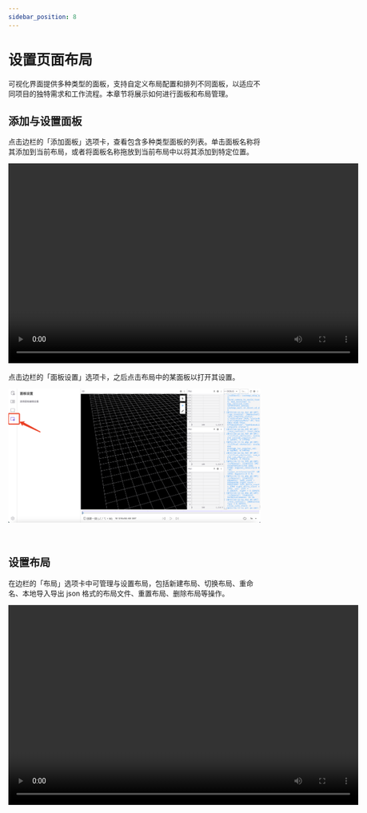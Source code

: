 ```yaml
---
sidebar_position: 8
---
```


# 设置页面布局

可视化界面提供多种类型的面板，支持自定义布局配置和排列不同面板，以适应不同项目的独特需求和工作流程。本章节将展示如何进行面板和布局管理。

## 添加与设置面板

点击边栏的「添加面板」选项卡，查看包含多种类型面板的列表。单击面板名称将其添加到当前布局，或者将面板名称拖放到当前布局中以将其添加到特定位置。

<video src="https://coscene-artifacts-prod.oss-cn-hangzhou.aliyuncs.com/docs/4-receipts/viz/add-panel.mp4" controls="controls" width="700" height="400"></video>

点击边栏的「面板设置」选项卡，之后点击布局中的某面板以打开其设置。

![manage-visualization-panel-2](../img/viz-manage-visualization-panel-2.png)

<br />

## 设置布局

在边栏的「布局」选项卡中可管理与设置布局，包括新建布局、切换布局、重命名、本地导入导出 json 格式的布局文件、重置布局、删除布局等操作。

<video src="https://coscene-artifacts-prod.oss-cn-hangzhou.aliyuncs.com/docs/4-receipts/viz/layout-settings.mp4" controls="controls" width="700" height="400"></video>
